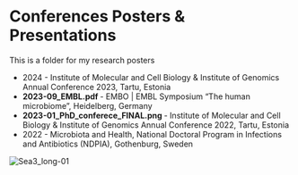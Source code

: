 # Conferences Posters & Presentations
This is a folder for my research posters

- 2024 - Institute of Molecular and Cell Biology & Institute of Genomics Annual Conference 2023, Tartu, Estonia
- <b> 2023-09_EMBL.pdf </b> - EMBO | EMBL Symposium “The human microbiome”, Heidelberg, Germany
- <b> 2023-01_PhD_conferece_FINAL.png </b> - Institute of Molecular and Cell Biology & Institute of Genomics Annual Conference 2022, Tartu, Estonia
- 2022 - Microbiota and Health, National Doctoral Program in Infections and Antibiotics (NDPIA), Gothenburg, Sweden

![Sea3_long-01](https://user-images.githubusercontent.com/15068419/225294622-be24ceaa-8b38-4772-a6de-7238103f488f.png)

